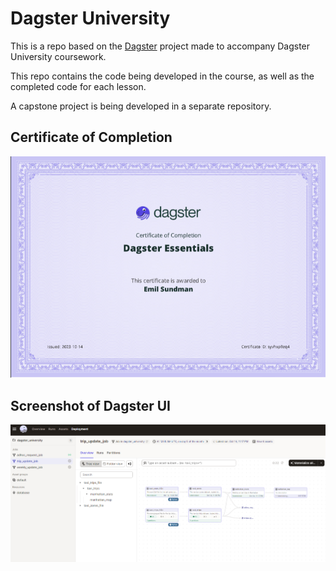 # Dagster University

This is a repo based on the [Dagster](https://dagster.io/) project made to accompany Dagster University coursework.

This repo contains the code being developed in the course, as well as the completed code for each lesson.

A capstone project is being developed in a separate repository. 

## Certificate of Completion

![Alt text](cert.png)

## Screenshot of Dagster UI

![Alt text](DagsterDAG.png)